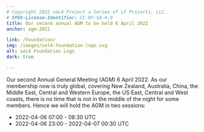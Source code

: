 ```yaml
---
# Copyright 2022 seL4 Project a Series of LF Projects, LLC.
# SPDX-License-Identifier: CC-BY-SA-4.0
title: Our second annual AGM to be held 6 April 2022
anchor: agm-2022

link: /Foundation/
img: /images/sel4-foundation-logo.svg
alt: seL4 Foundation Logo
dark: true

---
```


Our second Annual General Meeting (AGM) 6 April 2022. As our membership now is
truly global, covering New Zealand, Australia, China, the Middle East, Central
and Western Europe, the US East, Central and West coasts, there is no time that
is not in the middle of the night for some members. Hence we will hold the AGM
in two sessions:

- 2022-04-06 07:00 - 08:30 UTC
- 2022-04-06 23:00 - 2022-04-07 00:30 UTC
